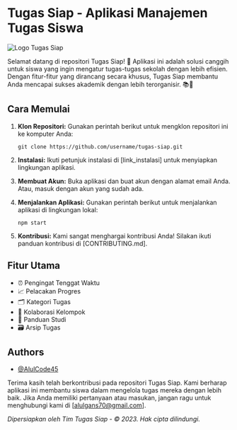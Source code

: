 # Tugas Siap - Aplikasi Manajemen Tugas Siswa

![Logo Tugas Siap](https://lh3.googleusercontent.com/pw/AIL4fc8ljHUkl340j0AdIz6p0TklbJaDAwFSRWhRsUmXYKaSTbLh8sZ7yk_oCGfKUej1bPz1hzX1reI9IF34gIZIzyCuEI2Zy9v295MAEikAXx94ebtqAMI1ogrL1OSRoMaZAVTDpJsnSRGfbfzB7UDGuPOLHXMMvtvlnBR4YaPWoyICBrLsS9VxQGVRRf1NqwkAAzcWvH4DW5Z3pTcDJK6yNwWjFWM9uy5fD0vdILz-IqgS7MPnjYh99N9mtg7PeD2_78XB018FpIR0mBGIxTPep_Iv04SbvNvpDxQJGioKhLvnqhQk5zjhsDsuuPbCllg3v1rDr0n5Zwkdpx6qk7DMii57zRnvlJaR5XyeiPiuxU08KMytKlG4myzCJLp2MZr_5Ty_6kuUedHID0t6pUjbN-jd8rBqBh3HURmQzk6_WUXAfNp7negosdOlgFJ5FE4SVZW0QOL4yZTZjoqaGMLQFty0wIcNV2GsQVTa6cRvC3P-GWnoXhMsi0ZqwLP1eB_G7nQAxpdBtmtJWNzq1ipC32nqkuAR0zcCFN0F93ad-8EtN1Kzmh4bKid1yqGSIUu7_lasGT5bCdm_UCya0cuQT6Jm89nVoucRl_FhLJM5h1ddR3gIQqj_jxqiBZN-8bc9S4jqBGjh1jVwJu57IRd60qNnaBbiH4FOTKrRE_A6g-XehoLcn57eSZDNulOjMHnNknNvdOWLaSCUUBO8012nrIJMFbawqC9XosidFu0_tkkRSGDBcLw1Ui6DE4wdQn3mMGOlXFvO6s7qx3sUOA6WlQ9Ps4w4g-LgsAVFoDTEfPrDl4cD9o1xwg-pLhzY9K5fPbXJ1tUfOIORPsFkFCkPv2TTIayeO3KCcyWBCVjUTcPpf-9qsUgqoUeSjdDjbOSrufXrghitfN67vz60VLdLk9QqAESN6Xi8xrdTwQqpqSIsNO1rbQl4j8jwXViogMF1bpB4ZgfW3imTIyfy0EYkGO2rAbEbLxYx=w1304-h248-s-no?authuser=0)

Selamat datang di repositori Tugas Siap! 🎉 Aplikasi ini adalah solusi canggih untuk siswa yang ingin mengatur tugas-tugas sekolah dengan lebih efisien. Dengan fitur-fitur yang dirancang secara khusus, Tugas Siap membantu Anda mencapai sukses akademik dengan lebih terorganisir. 📚🚀

## Cara Memulai

1. **Klon Repositori:** Gunakan perintah berikut untuk mengklon repositori ini ke komputer Anda:
   ```
   git clone https://github.com/username/tugas-siap.git
   ```

2. **Instalasi:** Ikuti petunjuk instalasi di [link_instalasi] untuk menyiapkan lingkungan aplikasi.

3. **Membuat Akun:** Buka aplikasi dan buat akun dengan alamat email Anda. Atau, masuk dengan akun yang sudah ada.

4. **Menjalankan Aplikasi:** Gunakan perintah berikut untuk menjalankan aplikasi di lingkungan lokal:
   ```
   npm start
   ```

5. **Kontribusi:** Kami sangat menghargai kontribusi Anda! Silakan ikuti panduan kontribusi di [CONTRIBUTING.md].

## Fitur Utama

- ⏰ Pengingat Tenggat Waktu
- 📈 Pelacakan Progres
- 🗂️ Kategori Tugas
- 👥 Kolaborasi Kelompok
- 📖 Panduan Studi
- 🗃️ Arsip Tugas


## Authors

- [@AlulCode45](https://www.github.com/AlulCode45)



Terima kasih telah berkontribusi pada repositori Tugas Siap. Kami berharap aplikasi ini membantu siswa dalam mengelola tugas mereka dengan lebih baik. Jika Anda memiliki pertanyaan atau masukan, jangan ragu untuk menghubungi kami di [alulgans70@gmail.com].

*Dipersiapkan oleh Tim Tugas Siap - © 2023. Hak cipta dilindungi.*
